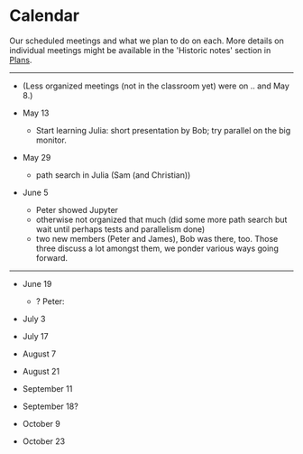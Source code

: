 # Calendar

Our scheduled meetings and what we plan to do on each. More details on
individual meetings might be available in the 'Historic notes' section
in [Plans](Plans.md).

<hr/>

* (Less organized meetings (not in the classroom yet) were on .. and
  May 8.)

* May 13

  * Start learning Julia: short presentation by Bob; try parallel on
    the big monitor.

* May 29

  * path search in Julia (Sam (and Christian))

* June 5

  * Peter showed Jupyter
  * otherwise not organized that much (did some more path search but
    wait until perhaps tests and parallelism done)
  * two new members (Peter and James), Bob was there, too. Those three
    discuss a lot amongst them, we ponder various ways going forward.

<hr/>

* June 19
  * ? Peter: 

* July 3

* July 17

* August 7

* August 21

* September 11

* September 18?

* October 9

* October 23
